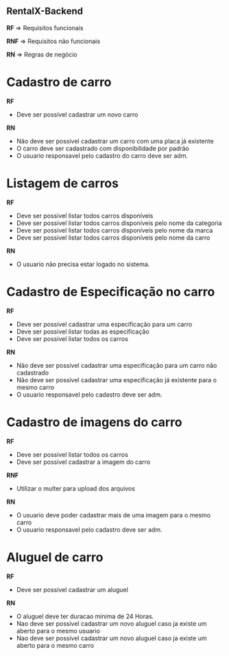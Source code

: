 ## RentalX-Backend

**RF** => Requisitos funcionais

**RNF** => Requisitos não funcionais

**RN** => Regras de negócio

# Cadastro de carro

**RF**

-   Deve ser possível cadastrar um novo carro

**RN**

-   Não deve ser possivel cadastrar um carro com uma placa já existente
-   O carro deve ser cadastrado com disponibilidade por padrão
-   O usuario responsavel pelo cadastro do carro deve ser adm.

# Listagem de carros

**RF**

-   Deve ser possivel listar todos carros disponíveis
-   Deve ser possivel listar todos carros disponíveis pelo nome da categoria
-   Deve ser possivel listar todos carros disponíveis pelo nome da marca
-   Deve ser possivel listar todos carros disponíveis pelo nome da carro

**RN**

-   O usuario não precisa estar logado no sistema.

# Cadastro de Especificação no carro

**RF**

-   Deve ser possivel cadastrar uma especificação para um carro
-   Deve ser possivel listar todas as especificação
-   Deve ser possivel listar todos os carros

**RN**

-   Não deve ser possivel cadastrar uma especificação para um carro não cadastrado
-   Não deve ser possivel cadastrar uma especificação já existente para o mesmo carro
-   O usuario responsavel pelo cadastro deve ser adm.

# Cadastro de imagens do carro

**RF**

-   Deve ser possivel listar todos os carros
-   Deve ser possivel cadastrar a imagem do carro

**RNF**

-   Utilizar o multer para upload dos arquivos

**RN**

-   O usuario deve poder cadastrar mais de uma imagem para o mesmo carro
-   O usuario responsavel pelo cadastro deve ser adm.

# Aluguel de carro

**RF**

-   Deve ser possivel cadastrar um aluguel

**RN**

-   O aluguel deve ter duracao minima de 24 Horas.
-   Nao deve ser possivel cadastrar um novo aluguel caso ja existe um aberto para o mesmo usuario
-   Nao deve ser possivel cadastrar um novo aluguel caso ja existe um aberto para o mesmo carro
